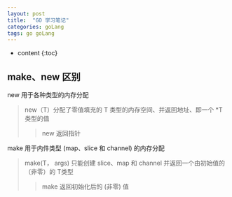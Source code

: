 ```yaml
---
layout: post
title:  "GO 学习笔记"
categories: goLang
tags: go goLang
---
```


* content
{:toc}

## make、new 区别
new 用于各种类型的内存分配
> new（T）分配了零值填充的 T 类型的内存空间、并返回地址、即一个 *T 类型的值
>> new 返回指针

make 用于内件类型 (map、slice 和 channel) 的内存分配
> make(T， args) 只能创建 slice、map 和 channel 并返回一个由初始值的（非零）的 T类型
>> make 返回初始化后的 (非零) 值 


